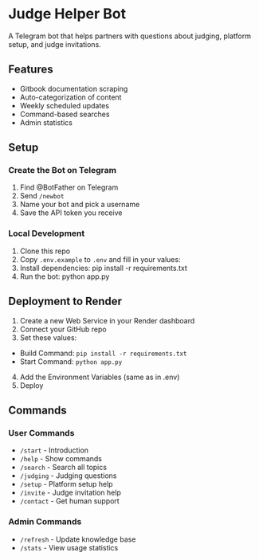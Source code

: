 # Judge Helper Bot

A Telegram bot that helps partners with questions about judging, platform setup, and judge invitations.

## Features

- Gitbook documentation scraping
- Auto-categorization of content
- Weekly scheduled updates
- Command-based searches
- Admin statistics

## Setup

### Create the Bot on Telegram

1. Find @BotFather on Telegram
2. Send `/newbot`
3. Name your bot and pick a username
4. Save the API token you receive

### Local Development

1. Clone this repo
2. Copy `.env.example` to `.env` and fill in your values:
3. Install dependencies:
pip install -r requirements.txt
4. Run the bot:
python app.py

## Deployment to Render

1. Create a new Web Service in your Render dashboard
2. Connect your GitHub repo
3. Set these values:
- Build Command: `pip install -r requirements.txt`
- Start Command: `python app.py`
4. Add the Environment Variables (same as in .env)
5. Deploy

## Commands

### User Commands
- `/start` - Introduction
- `/help` - Show commands
- `/search` - Search all topics
- `/judging` - Judging questions
- `/setup` - Platform setup help
- `/invite` - Judge invitation help
- `/contact` - Get human support

### Admin Commands
- `/refresh` - Update knowledge base
- `/stats` - View usage statistics